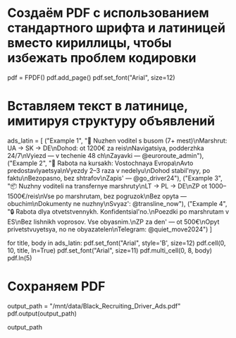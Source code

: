 # Создаём PDF с использованием стандартного шрифта и латиницей вместо кириллицы, чтобы избежать проблем кодировки

pdf = FPDF()
pdf.add_page()
pdf.set_font("Arial", size=12)

# Вставляем текст в латинице, имитируя структуру объявлений
ads_latin = [
    ("Example 1", "🚐 Nuzhen voditel s busom (7+ mest)\nMarshrut: UA → SK → DE\nDohod: ot 1200€ za reis\nNavigatsiya, podderzhka 24/7\nVyiezd — v techenie 48 ch\nZayavki — @euroroute_admin"),
    ("Example 2", "🧭 Rabota na kursakh: Vostochnaya Evropa\nAvto predostavlyaetsya\nVyezdy 2–3 raza v nedelyu\nDohod stabil'nyy, po faktu\nBezopasno, bez shtrafov\nZapis' — @go_driver24"),
    ("Example 3", "📦 Nuzhny voditeli na transfernye marshruty\nLT → PL → DE\nZP ot 1000–1500€/reis\nVse po marshrutam, bez pogruzok\nBez opyta — obuchim\nDokumenty ne nuzhny\nSvyaz': @transline_now"),
    ("Example 4", "🔒 Rabota dlya otvetstvennykh. Konfidentsial'no.\nPoezdki po marshrutam v ES\nBez lishnikh voprosov. Vse obyasnim.\nZP za den' — ot 500€\nOpyt privetstvuyetsya, no ne obyazatelen\nTelegram: @quiet_move2024")
]

for title, body in ads_latin:
    pdf.set_font("Arial", style='B', size=12)
    pdf.cell(0, 10, title, ln=True)
    pdf.set_font("Arial", size=11)
    pdf.multi_cell(0, 8, body)
    pdf.ln(5)

# Сохраняем PDF
output_path = "/mnt/data/Black_Recruiting_Driver_Ads.pdf"
pdf.output(output_path)

output_path
